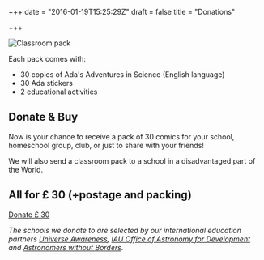 +++
date = "2016-01-19T15:25:29Z"
draft = false
title = "Donations"

+++

![Classroom pack](/media/classroom_pack.jpg)

Each pack comes with:

- 30 copies of Ada's Adventures in Science (English language)
- 30 Ada stickers
- 2 educational activities


## Donate &amp; Buy

Now is your chance to receive a pack of 30 comics for your school, homeschool group, club, or just to share with your friends!

We will also send a classroom pack to a school in a disadvantaged part of the World.

## All for &pound; 30 (+postage and packing)


<a href="https://www.paypal.com/donate?business=2A6J99ETP3YS6&amount=30&no_recurring=0&item_name=Ada%27s+Adventures+in+Science&currency_code=GBP" class="button">Donate &pound; 30</a>

*The schools we donate to are selected by our international education partners [Universe Awareness](http://unawe.org), [IAU Office of Astronomy for Development](http://www.astro4dev.org) and [Astronomers without Borders](http://astronomerswithoutborders.org).*
